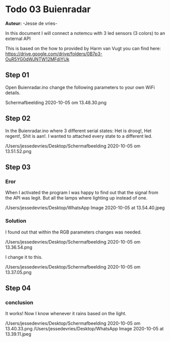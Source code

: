 # Todo 03 Buienradar
**Auteur:** -Jesse de vries-

In this document I will connect a notemcu with 3 led sensors (3 colors) to an external API


This is based on the how to provided by Harm van Vugt you can find here: https://drive.google.com/drive/folders/0B7p3-OuR5YG0dWJNTW12MFdiYUk


## Step 01 

Open Buienradar.ino change the following parameters to your own WiFi details.

Schermafbeelding 2020-10-05 om 13.48.30.png

## Step 02

In the Buienradar.ino where 3 different serial states: Het is droog!, Het regent!, Shit is aan!. I wanted to attached every state to a different led.

/Users/jessedevries/Desktop/Schermafbeelding 2020-10-05 om 13.51.52.png

## Step 03 

### Eror

When I activated the program I was happy to find out that the signal from the API was legit. But all the lamps where lighting up instead of one.

/Users/jessedevries/Desktop/WhatsApp Image 2020-10-05 at 13.54.40.jpeg

### Solution

I found out that within the RGB parameters changes was needed. 

/Users/jessedevries/Desktop/Schermafbeelding 2020-10-05 om 13.36.54.png

I change it to this.

/Users/jessedevries/Desktop/Schermafbeelding 2020-10-05 om 13.37.05.png

## Step 04

### conclusion

It works! Now I know whenever it rains based on the light.

/Users/jessedevries/Desktop/Schermafbeelding 2020-10-05 om 13.40.33.png
/Users/jessedevries/Desktop/WhatsApp Image 2020-10-05 at 13.39.11.jpeg
